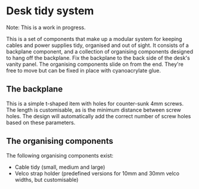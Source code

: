 # Desk tidy system

Note: This is a work in progress.

This is a set of components that make up a modular system for keeping cables and power supplies tidy, organised and out of sight.
It consists of a backplane component, and a collection of organising components designed to hang off the backplane. 
Fix the backplane to the back side of the desk's vanity panel.
The organising components slide on from the end.
They're free to move but can be fixed in place with cyanoacrylate glue.

## The backplane
This is a simple t-shaped item with holes for counter-sunk 4mm screws.
The length is customisable, as is the minimum distance between screw holes.
The design will automatically add the correct number of screw holes based on these parameters.  

## The organising components
The following organising components exist:
- Cable tidy (small, medium and large)
- Velco strap holder (predefined versions for 10mm and 30mm velco widths, but customisable)
